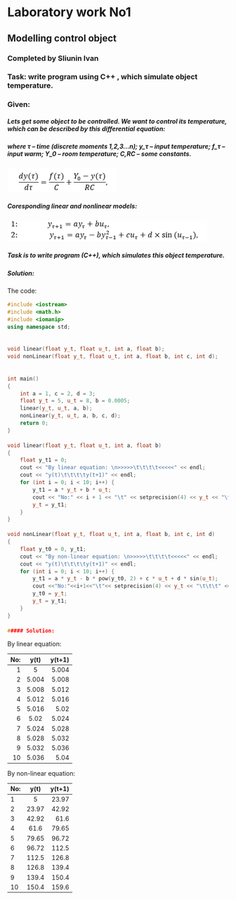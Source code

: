 # Laboratory work No1
## Modelling control object
### Completed by Sliunin Ivan
### Task: write program using C++ , which simulate object temperature.
### Given:
##### Lets get some object to be controlled. We want to control its temperature, which can be described by this differential equation:

##### where τ – time (discrete moments 1,2,3…n); y_τ – input temperature; f_τ – input warm; Y_0 – room temperature; C,RC – some constants.

![alt text](img/1.png)

 ##### Coresponding linear and nonlinear models:

![alt text](img/2.png)

 ##### Task is to write program (C++), which simulates this object temperature.
 ##### Solution:
 
 The code:
```cpp
#include <iostream>
#include <math.h>
#include <iomanip>
using namespace std;


void linear(float y_t, float u_t, int a, float b);
void nonLinear(float y_t, float u_t, int a, float b, int c, int d);


int main()
{
	int a = 1, c = 2, d = 3;
	float y_t = 5, u_t = 8, b = 0.0005;
	linear(y_t, u_t, a, b);
	nonLinear(y_t, u_t, a, b, c, d);
	return 0;
}

void linear(float y_t, float u_t, int a, float b)
{
	float y_t1 = 0;
	cout << "By linear equation: \n>>>>>\t\t\t\t<<<<<" << endl;
	cout << "y(t)\t\t\t\ty(t+1)" << endl;
	for (int i = 0; i < 10; i++) {
		y_t1 = a * y_t + b * u_t;
		cout << "No:" << i + 1 << "\t" << setprecision(4) << y_t << "\t\t\t" << y_t1 << endl;
		y_t = y_t1;
	}
}

void nonLinear(float y_t, float u_t, int a, float b, int c, int d)
{
	float y_t0 = 0, y_t1;
	cout << "By non-linear equation: \n>>>>>\t\t\t\t<<<<<" << endl;
	cout << "y(t)\t\t\t\ty(t+1)" << endl;
	for (int i = 0; i < 10; i++) {
		y_t1 = a * y_t - b * pow(y_t0, 2) + c * u_t + d * sin(u_t);
		cout <<"No:"<<i+1<<"\t"<< setprecision(4) << y_t << "\t\t\t" << y_t1 << endl;
		y_t0 = y_t;
		y_t = y_t1;
	}
}

##### Solution: 

```
By linear equation:

|No:    |     y(t)      |   y(t+1)   |
| -----------: | :----------: | ----------: |
|1      |5                     |5.004
|2      |5.004                 |5.008
|3      |5.008                 |5.012
|4      |5.012                 |5.016
|5      |5.016                 |5.02
|6      |5.02                  |5.024
|7      |5.024                 |5.028
|8      |5.028                 |5.032
|9      |5.032                 |5.036
|10     |5.036                 |5.04

By non-linear equation:

|No:     |  y(t)  |   y(t+1)   |
| ----------- | :----------: | -----------: |
|1    	 |5                       |23.97
|2     	 |23.97                   |42.92
|3    	 |42.92                   |61.6
|4     	 |61.6                    |79.65
|5       |79.65                   |96.72
|6       |96.72                   |112.5
|7       |112.5                   |126.8
|8       |126.8                   |139.4
|9       |139.4                   |150.4
|10      |150.4                   |159.6